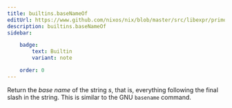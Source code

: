 ```yaml
---
title: builtins.baseNameOf
editUrl: https://www.github.com/nixos/nix/blob/master/src/libexpr/primops.cc
description: builtins.baseNameOf
sidebar:

    badge:
        text: Builtin
        variant: note

    order: 0
---
```


Return the *base name* of the string *s*, that is, everything
following the final slash in the string. This is similar to the GNU
`basename` command.



